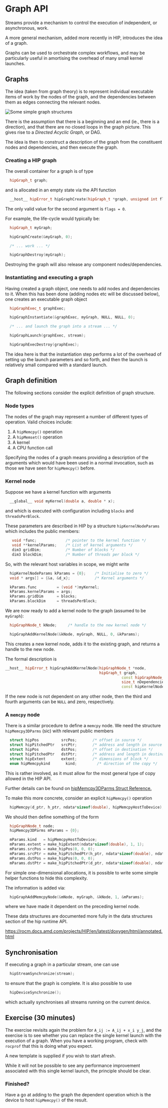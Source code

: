 # Graph API

Streams provide a mechanism to control the execution of independent,
or asynchronous, work.

A more general mechanism, added more recently in HIP, introduces the
idea of a graph.

Graphs can be used to orchestrate complex workflows, and may be
particularly useful in amortising the overhead of many small
kernel launches.

<!-- Note: the latest HIP does support a subset of Graph API operations,
but I haven't had a chance to try it out yet. -->

<!-- This graph APIs are marked as beta, meaning, while this is feature complete,
it is still open to changes and may have outstanding issues. -->


## Graphs

The idea (taken from graph theory) is to represent individual executable
items of work by the nodes of the graph, and the dependencies between
them as edges connecting the relevant nodes.

![Some simple graph structures](../images/graph.svg)

There is the assumption that there is a beginning and an end (ie., there
is a direction), and that there are no closed loops in the graph picture.
This gives rise to a *Directed Acyclic Graph*, or DAG.

The idea is then to construct a description of the graph from the
constituent nodes and dependencies, and then execute the graph.

### Creating a HIP graph

The overall container for a graph is of type
```cpp
  hipGraph_t graph;
```
and is allocated in an empty state via the API function
```cpp
  __host__ hipError_t hipGraphCreate(hipGraph_t *graph, unsigned int flags);
```

The only valid value for the second argument is `flags = 0`.

For example, the life-cycle would typically be:
```cpp
  hipGraph_t myGraph;

  hipGraphCreate(&myGraph, 0);

  /* ... work ... */

  hipGraphDestroy(myGraph);
```
Destroying the graph will also release any component nodes/dependencies.


### Instantiating and executing a graph

Having created a graph object, one needs to add nodes and dependencies
to it. When this has been done (adding nodes etc will be discussed below),
one creates an executable graph object
```cpp
  hipGraphExec_t graphExec;

  hipGraphInstantiate(&graphExec, myGraph, NULL, NULL, 0);

  /* ... and launch the graph into a stream ... */

  hipGraphLaunch(graphExec, stream);

  hipGraphExecDestroy(graphExec);
```
The idea here is that the instantiation step performs a lot of the
overhead of setting up the launch parameters and so forth, and then
the launch is relatively small compared with a standard launch.


## Graph definition

The following sections consider the explicit definition of graph
structure.

### Node types

The nodes of the graph may represent a number of different types of
operation. Valid choices include:

1. A `hipMemcpy()` operation
2. A `hipMemset()` operation
3. A kernel
4. A CPU function call

Specifying the nodes of a graph means providing a description of the
arguments which would have been used in a normal invocation, such as
those we have seen for `hipMemcpy()` before.

### Kernel node

Suppose we have a kernel function with arguments
```cpp
  __global__ void myKernel(double a, double * x);
```
and which is executed with configuration including `blocks` and
`threadsPerBlock`.

These parameters are described in HIP by a structure `hipKernelNodeParams`
which includes the public members:
```cpp
   void *func;             /* pointer to the kernel function */
   void **kernelParams;    /* List of kernel arguments */
   dim3 gridDim;           /* Number of blocks */
   dim3 blockDim;          /* Number of threads per block */
```
So, with the relevant host variables in scope, we might write
```cpp
  hipKernelNodeParams kParams = {0};    /* Initialise to zero */
  void * args[] = {&a, &d_x};           /* Kernel arguments */

  kParams.func         = (void *)myKernel;
  kParams.kernelParams = args;
  kParams.gridDim      = blocks;
  kParams.blockDim     = threadsPerBlock;
```
We are now ready to add a kernel node to the graph (assumed to
be `myGraph`):
```cpp
  hipGraphNode_t kNode;     /* handle to the new kernel node */

  hipGraphAddKernelNode(&kNode, myGraph, NULL, 0, &kParams);
```
This creates a new kernel node, adds it to the existing graph, and
returns a handle to the new node.

The formal description is
```cpp
__host__ hipError_t hipGraphAddKernelNode(hipGraphNode_t *node,
                                          hipGraph_t graph,
					                                const hipGraphNode_t *dependencies,
					                                size_t nDependencies,
					                                const hipKernelNodeParams  *params);
```
If the new node is not dependent on any other node, then the third and
fourth arguments can be `NULL` and zero, respectively.

### A `memcpy` node

There is a similar procedure to define a `memcpy` node. We need the
structure `hipMemcpy3DParms` (sic) with relevant public members
```cpp
  struct hipPos          srcPos;       /* offset in source */
  struct hipPitchedPtr   srcPtr;       /* address and length in source */
  struct hipPos          dstPos;       /* offset in destination */
  struct hipPitchedPtr   dstPtr;       /* address and length in destination */
  struct hipExtent       extent;       /* dimensions of block */
  enum hipMemcpykind       kind;         /* direction of the copy */

```
This is rather involved, as it must allow for the most general
type of copy allowed in the HIP API.

Further details can be found on [hipMemcpy3DParms Struct Reference.](https://rocm.docs.amd.com/projects/HIP/en/latest/doxygen/html/structhip_memcpy3_d_parms.html)

To make this more concrete, consider an explicit `hipMemcpy()` operation
```cpp
  hipMemcpy(d_ptr, h_ptr, ndata*sizeof(double), hipMemcpyHostToDevice);
```
We should then define something of the form
```cpp
  hipGraphNode_t node;
  hipMemcpy3DParms mParams = {0};

  mParams.kind   = hipMemcpyHostToDevice;
  mParams.extent = make_hipExtent(ndata*sizeof(double), 1, 1);
  mParams.srcPos = make_hipPos(0, 0, 0);
  mParams.srcPtr = make_hipPitchedPtr(h_ptr, ndata*sizeof(double), ndata, 1);
  mParams.dstPos = make_hipPos(0, 0, 0);
  mParams.dstPtr = make_hipPitchedPtr(d_ptr, ndata*sizeof(double), ndata, 1);
```
For simple one-dimensional allocations, it is possible to write some
simple helper functions to hide this complexity.

The information is added via:
```cpp
  hipGraphAddMemcpyNode(&mNode, myGraph, &kNode, 1, &mParams);
```
where we have made it dependent on the preceding kernel node.


These data structures are documented more fully in the data structures
section of the hip runtime API.

https://rocm.docs.amd.com/projects/HIP/en/latest/doxygen/html/annotated.html

## Synchronisation

If executing a graph in a particular stream, one can use
```cpp
  hipStreamSynchronize(stream);
```
to ensure that the graph is complete. It is also possible to use
```cpp
  hipDeviceSynchronize();
```
which actually synchronises all streams running on the current
device.


## Exercise (30 minutes)

The exercise revisits again the problem for `A_ij := A_ij + x_i y_j`,
and the exercise is to see whether you can replace the single
kernel launch with the execution of a graph. When you have a
working program, check with `rocprof` that this is doing what
you expect.

A new template is supplied if you wish to start afresh.

While it will not be possible to see any performance improvement
associated with this single kernel launch, the principle should
be clear.

### Finished?

Have a go at adding to the graph the dependent operation which is the
device to host `hipMemcpy()` of the result.
